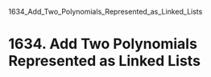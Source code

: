 1634_Add_Two_Polynomials_Represented_as_Linked_Lists
# 1634. Add Two Polynomials Represented as Linked Lists


